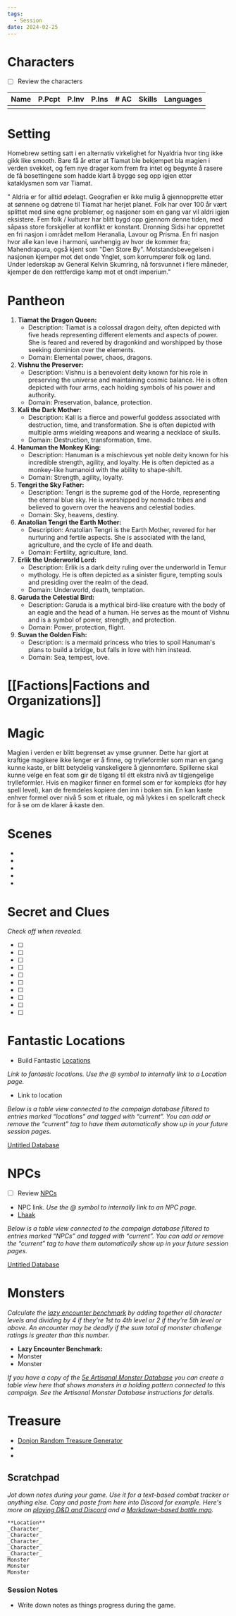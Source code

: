 ```yaml
---
tags:
  - Session
date: 2024-02-25
---
```

# Characters

- [ ]  Review the characters

| Name | P.Pcpt | P.Inv | P.Ins | # AC | Skills | Languages |
| ---- | ------ | ----- | ----- | ---- | ------ | --------- |
|      |        |       |       |      |        |           |
# Setting
Homebrew setting satt i en alternativ virkelighet for Nyaldria hvor ting ikke gikk like smooth. Bare få år etter at Tiamat ble bekjempet bla magien i verden svekket, og fem nye drager kom frem fra intet og begynte å rasere de få bosettingene som hadde klart å bygge seg opp igjen etter kataklysmen som var Tiamat. 

" Aldria er for alltid ødelagt. Geografien er ikke mulig å gjennopprette etter at sønnene og døtrene til Tiamat har herjet planet. Folk har over 100 år vært splittet med sine egne problemer, og nasjoner som en gang var vil aldri igjen eksistere. Fem folk / kulturer har blitt bygd opp gjennom denne tiden, med såpass store forskjeller at konflikt er konstant.
Dronning Sidsi har opprettet en fri nasjon i området mellom Heranalia, Lavour og Prisma. En fri nasjon hvor alle kan leve i harmoni, uavhengig av hvor de kommer fra; Mahendrapura, også kjent som "Den Store By".
Motstandsbevegelsen i nasjonen kjemper mot det onde Ynglet, som korrumperer folk og land. Under lederskap av General Kelvin Skumring, nå forsvunnet i flere måneder, kjemper de den rettferdige kamp mot et ondt imperium."
# Pantheon
1. **Tiamat the Dragon Queen:**
    - Description: Tiamat is a colossal dragon deity, often depicted with five heads representing different elements and aspects of power. She is feared and revered by dragonkind and worshipped by those seeking dominion over the elements.
    - Domain: Elemental power, chaos, dragons.
2. **Vishnu the Preserver:**
    - Description: Vishnu is a benevolent deity known for his role in preserving the universe and maintaining cosmic balance. He is often depicted with four arms, each holding symbols of his power and authority.
    - Domain: Preservation, balance, protection.
3. **Kali the Dark Mother:**
    - Description: Kali is a fierce and powerful goddess associated with destruction, time, and transformation. She is often depicted with multiple arms wielding weapons and wearing a necklace of skulls.
    - Domain: Destruction, transformation, time.
4. **Hanuman the Monkey King:**
    - Description: Hanuman is a mischievous yet noble deity known for his incredible strength, agility, and loyalty. He is often depicted as a monkey-like humanoid with the ability to shape-shift.
    - Domain: Strength, agility, loyalty.
5. **Tengri the Sky Father:**
    - Description: Tengri is the supreme god of the Horde, representing the eternal blue sky. He is worshipped by nomadic tribes and believed to govern over the heavens and celestial bodies.
    - Domain: Sky, heavens, destiny.
6. **Anatolian Tengri the Earth Mother:**
    - Description: Anatolian Tengri is the Earth Mother, revered for her nurturing and fertile aspects. She is associated with the land, agriculture, and the cycle of life and death.
    - Domain: Fertility, agriculture, land.
7. **Erlik the Underworld Lord:**
    - Description: Erlik is a dark deity ruling over the underworld in Temur
    - mythology. He is often depicted as a sinister figure, tempting souls and presiding over the realm of the dead.
    - Domain: Underworld, death, temptation.
8. **Garuda the Celestial Bird:**
    - Description: Garuda is a mythical bird-like creature with the body of an eagle and the head of a human. He serves as the mount of Vishnu and is a symbol of power, strength, and protection.
    - Domain: Power, protection, flight.
9. **Suvan the Golden Fish:**
	- Description: is a mermaid princess who tries to spoil Hanuman's plans to build a bridge, but falls in love with him instead.
	- Domain: Sea, tempest, love.
# [[Factions|Factions and Organizations]]
# Magic
Magien i verden er blitt begrenset av ymse grunner. Dette har gjort at kraftige magikere ikke lenger er å finne, og trylleformler som man en gang kunne kaste, er blitt betydelig vanskeligere å gjennomføre.
Spillerne skal kunne velge en feat som gir de tilgang til étt ekstra nivå av tilgjengelige trylleformler. Hvis en magiker finner en formel som er for kompleks (for høy spell level), kan de fremdeles kopiere den inn i boken sin. En kan kaste enhver formel over nivå 5 som et rituale, og må lykkes i en spellcraft check for å se om de klarer å kaste den.
# Scenes

- 
- 
- 
- 
- 

# Secret and Clues

*Check off when revealed.*

- [ ]  
- [ ]  
- [ ]  
- [ ]  
- [ ]  
- [ ]  
- [ ]  
- [ ]  
- [ ]  
- [ ]  

# Fantastic Locations

- Build Fantastic [Locations](https://www.notion.so/Locations-0e1706c0466846bba571f41784640bb2?pvs=21)

*Link to fantastic locations. Use the @ symbol to internally link to a Location page.*

- Link to location

*Below is a table view connected to the campaign database filtered to entries marked “locations” and tagged with “current”. You can add or remove the “current” tag to have them automatically show up in your future session pages.* 

[Untitled Database](Session%20Notes%20Template%20Example%20ed91b4f6289a4c1595d386c91cf0f091/Untitled%20Database%208f9bf32cbe9f4810b5ebc9ad6b375e15.csv)

# NPCs

- [ ]  Review [NPCs](https://www.notion.so/NPCs-e715934ba31646b4ab566748bfd35f62?pvs=21)
- NPC link. *Use the @ symbol to internally link to an NPC page.*
- [Lhaak](https://www.notion.so/Lhaak-d7e909de32994ef8b2639a49758831d0?pvs=21)

*Below is a table view connected to the campaign database filtered to entries marked “NPCs” and tagged with “current”. You can add or remove the “current” tag to have them automatically show up in your future session pages.*

[Untitled Database](Session%20Notes%20Template%20Example%20ed91b4f6289a4c1595d386c91cf0f091/Untitled%20Database%20e315c121251f44b0be042ea17542966e.csv)

# Monsters

*Calculate the [lazy encounter benchmark](https://slyflourish.com/the_lazy_encounter_benchmark.html) by adding together all character levels and dividing by 4 if they're 1st to 4th level or 2 if they’re 5th level or above. An encounter may be deadly if the sum total of monster challenge ratings is greater than this number.*

- **Lazy Encounter Benchmark:**
- Monster
- Monster

*If you have a copy of the [5e Artisanal Monster Database](https://www.notion.so/5e-Artisanal-Monster-Database-Description-and-Instructions-f079e27166af408f8717888e0e5b5fbe?pvs=21) you can create a table view here that shows monsters in a holding pattern connected to this campaign. See the Artisanal Monster Database instructions for details.*

# Treasure

- [Donjon Random Treasure Generator](https://donjon.bin.sh/5e/random/#type=treasure;treasure-cr=4;treasure-loot_type=treasure_hoard)
- 
- 

## Scratchpad

*Jot down notes during your game. Use it for a text-based combat tracker or anything else. Copy and paste from here into Discord for example. Here's more on [playing D&D and Discord](https://slyflourish.com/playing_dnd_over_discord.html) and a [Markdown-based battle map](https://slyflourish.com/text-based_battle_maps.html).*

```
**Location**
_Character_
_Character_
_Character_
_Character_
_Character_
Monster
Monster
Monster
```

### Session Notes

- Write down notes as things progress during the game.